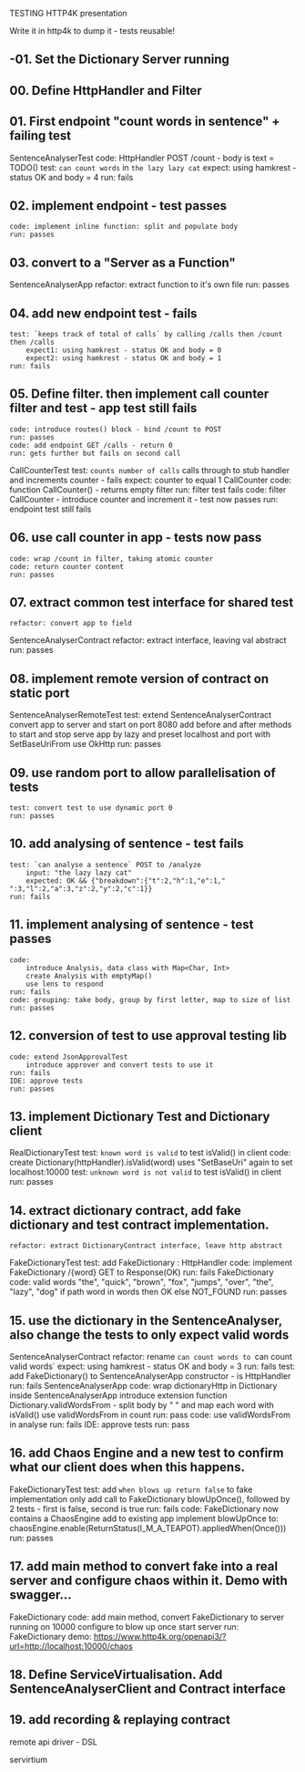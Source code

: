 TESTING HTTP4K presentation

Write it in http4k to dump it - tests reusable!

## -01. Set the Dictionary Server running

## 00. Define HttpHandler and Filter

## 01. First endpoint "count words in sentence" + failing test
SentenceAnalyserTest
    code: HttpHandler POST /count - body is text = TODO()
    test: `can count words` in `the lazy lazy cat` 
        expect: using hamkrest - status OK and body = 4
    run: fails
     
## 02. implement endpoint - test passes
    code: implement inline function: split and populate body
    run: passes

## 03. convert to a "Server as a Function"
SentenceAnalyserApp
    refactor: extract function to it's own file
    run: passes
    
## 04. add new endpoint test - fails
    test: `keeps track of total of calls` by calling /calls then /count then /calls
        expect1: using hamkrest - status OK and body = 0
        expect2: using hamkrest - status OK and body = 1
    run: fails
    
## 05. Define filter. then implement call counter filter and test - app test still fails
    code: introduce routes() block - bind /count to POST
    run: passes
    code: add endpoint GET /calls - return 0
    run: gets further but fails on second call

CallCounterTest
    test: `counts number of calls` calls through to stub handler and increments counter - fails
        expect: counter to equal 1
CallCounter
    code: function CallCounter() - returns empty filter
    run: filter test fails
    code: filter CallCounter - introduce counter and increment it - test now passes
    run: endpoint test still fails
    
## 06. use call counter in app - tests now pass
    code: wrap /count in filter, taking atomic counter
    code: return counter content
    run: passes

## 07. extract common test interface for shared test
    refactor: convert app to field
SentenceAnalyserContract
    refactor: extract interface, leaving val abstract
    run: passes
        
## 08. implement remote version of contract on static port
SentenceAnalyserRemoteTest
    test: extend SentenceAnalyserContract
        convert app to server and start on port 8080
        add before and after methods to start and stop serve
        app by lazy and preset localhost and port with SetBaseUriFrom 
        use OkHttp
    run: passes

## 09. use random port to allow parallelisation of tests
    test: convert test to use dynamic port 0
    run: passes

## 10. add analysing of sentence - test fails
    test: `can analyse a sentence` POST to /analyze
        input: "the lazy lazy cat"
        expected: OK && {"breakdown":{"t":2,"h":1,"e":1," ":3,"l":2,"a":3,"z":2,"y":2,"c":1}} 
    run: fails

## 11. implement analysing of sentence - test passes
    code: 
        introduce Analysis, data class with Map<Char, Int>
        create Analysis with emptyMap()
        use lens to respond
    run: fails
    code: grouping: take body, group by first letter, map to size of list
    run: passes

## 12. conversion of test to use approval testing lib
    code: extend JsonApprovalTest
        introduce approver and convert tests to use it
    run: fails
    IDE: approve tests
    run: passes
            
## 13. implement Dictionary Test and Dictionary client
RealDictionaryTest
    test: `known word is valid` to test isValid() in client
    code: create Dictionary(httpHandler).isValid(word)
        uses "SetBaseUri" again to set localhost:10000
    test: `unknown word is not valid` to test isValid() in client
    run: passes

## 14. extract dictionary contract, add fake dictionary and test contract implementation.
    refactor: extract DictionaryContract interface, leave http abstract
FakeDictionaryTest
    test: add FakeDictionary : HttpHandler
    code: implement FakeDictionary
        /{word} GET to Response(OK)
    run: fails
FakeDictionary
    code:
        valid words "the", "quick", "brown", "fox", "jumps", "over", "the", "lazy", "dog"
        if path word in words then OK else NOT_FOUND
    run: passes

## 15. use the dictionary in the SentenceAnalyser, also change the tests to only expect valid words
SentenceAnalyserContract
    refactor: rename `can count words to `can count valid words`
        expect: using hamkrest - status OK and body = 3
    run: fails
    test: add FakeDictionary() to SentenceAnalyserApp constructor - is HttpHandler
    run: fails
SentenceAnalyserApp
    code: wrap dictionaryHttp in Dictionary inside SentenceAnalyserApp
        introduce extension function Dictionary.validWordsFrom - split body by " " and map each word with isValid()
        use validWordsFrom in count
    run: pass
    code: use validWordsFrom in analyse
    run: fails
    IDE: approve tests
    run: pass
    
## 16. add Chaos Engine and a new test to confirm what our client does when this happens.
FakeDictionaryTest 
    test: add `when blows up return false` to fake implementation only
        add call to FakeDictionary blowUpOnce(), followed by 2 tests - first is false, second is true
    run: fails
    code: FakeDictionary now contains a ChaosEngine
        add to existing app
        implement blowUpOnce to: chaosEngine.enable(ReturnStatus(I_M_A_TEAPOT).appliedWhen(Once()))
    run: passes

## 17. add main method to convert fake into a real server and configure chaos within it. Demo with swagger...
FakeDictionary
    code: add main method, convert FakeDictionary to server running on 10000
        configure to blow up once
        start server
    run: FakeDictionary
    demo: https://www.http4k.org/openapi3/?url=http://localhost:10000/chaos

## 18. Define ServiceVirtualisation. Add SentenceAnalyserClient and Contract interface

## 19. add recording & replaying contract

remote api driver - DSL

servirtium

